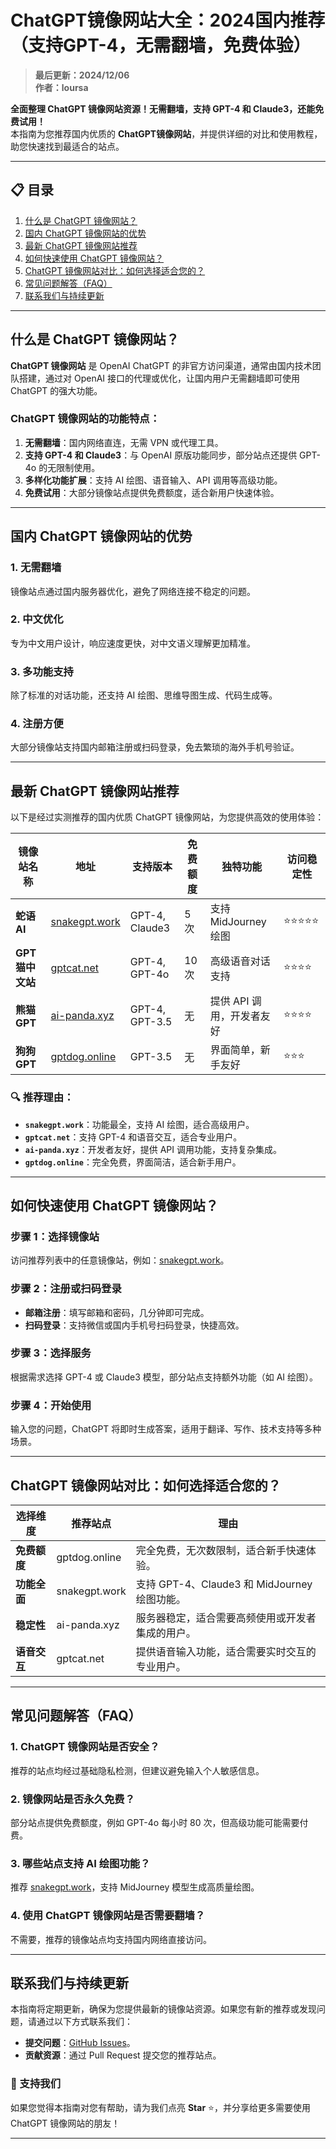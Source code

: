 # ChatGPT镜像网站大全：2024国内推荐（支持GPT-4，无需翻墙，免费体验）

> **最后更新：2024/12/06**  
> **作者：loursa**

**全面整理 ChatGPT 镜像网站资源！无需翻墙，支持 GPT-4 和 Claude3，还能免费试用！**  
本指南为您推荐国内优质的 **ChatGPT镜像网站**，并提供详细的对比和使用教程，助您快速找到最适合的站点。

---

## 📋 目录
1. [什么是 ChatGPT 镜像网站？](#什么是-chatgpt-镜像网站)  
2. [国内 ChatGPT 镜像网站的优势](#国内-chatgpt-镜像网站的优势)  
3. [最新 ChatGPT 镜像网站推荐](#最新-chatgpt-镜像网站推荐)  
4. [如何快速使用 ChatGPT 镜像网站？](#如何快速使用-chatgpt-镜像网站)  
5. [ChatGPT 镜像网站对比：如何选择适合您的？](#chatgpt-镜像网站对比如何选择适合您的)  
6. [常见问题解答（FAQ）](#常见问题解答-faq)  
7. [联系我们与持续更新](#联系我们与持续更新)

---

## 什么是 ChatGPT 镜像网站？

**ChatGPT 镜像网站** 是 OpenAI ChatGPT 的非官方访问渠道，通常由国内技术团队搭建，通过对 OpenAI 接口的代理或优化，让国内用户无需翻墙即可使用 ChatGPT 的强大功能。

### **ChatGPT 镜像网站的功能特点：**
1. **无需翻墙**：国内网络直连，无需 VPN 或代理工具。
2. **支持 GPT-4 和 Claude3**：与 OpenAI 原版功能同步，部分站点还提供 GPT-4o 的无限制使用。
3. **多样化功能扩展**：支持 AI 绘图、语音输入、API 调用等高级功能。
4. **免费试用**：大部分镜像站点提供免费额度，适合新用户快速体验。

---

## 国内 ChatGPT 镜像网站的优势

### **1. 无需翻墙**
镜像站点通过国内服务器优化，避免了网络连接不稳定的问题。

### **2. 中文优化**
专为中文用户设计，响应速度更快，对中文语义理解更加精准。

### **3. 多功能支持**
除了标准的对话功能，还支持 AI 绘图、思维导图生成、代码生成等。

### **4. 注册方便**
大部分镜像站支持国内邮箱注册或扫码登录，免去繁琐的海外手机号验证。

---

## 最新 ChatGPT 镜像网站推荐

以下是经过实测推荐的国内优质 ChatGPT 镜像网站，为您提供高效的使用体验：

| **镜像站名称**         | **地址**                        | **支持版本**         | **免费额度**           | **独特功能**              | **访问稳定性** |
|----------------------|--------------------------------|---------------------|------------------------|--------------------------|----------------|
| **蛇语 AI**         | [snakegpt.work](https://snakegpt.work) | GPT-4, Claude3         | 5次             | 支持 MidJourney 绘图       | ⭐⭐⭐⭐⭐       |
| **GPT 猫中文站**     | [gptcat.net](https://gptcat.net)        | GPT-4, GPT-4o          | 10次                | 高级语音对话支持            | ⭐⭐⭐⭐        |
| **熊猫 GPT**         | [ai-panda.xyz](https://ai-panda.xyz)    | GPT-4, GPT-3.5         | 无                      | 提供 API 调用，开发者友好   | ⭐⭐⭐⭐        |
| **狗狗 GPT**         | [gptdog.online](https://gptdog.online)  | GPT-3.5                | 无                     | 界面简单，新手友好          | ⭐⭐⭐         |

### 🔍 推荐理由：
- **`snakegpt.work`**：功能最全，支持 AI 绘图，适合高级用户。
- **`gptcat.net`**：支持 GPT-4 和语音交互，适合专业用户。
- **`ai-panda.xyz`**：开发者友好，提供 API 调用功能，支持复杂集成。
- **`gptdog.online`**：完全免费，界面简洁，适合新手用户。

---

## 如何快速使用 ChatGPT 镜像网站？

### **步骤 1：选择镜像站**
访问推荐列表中的任意镜像站，例如：[snakegpt.work](https://snakegpt.work)。

### **步骤 2：注册或扫码登录**
- **邮箱注册**：填写邮箱和密码，几分钟即可完成。
- **扫码登录**：支持微信或国内手机号扫码登录，快捷高效。

### **步骤 3：选择服务**
根据需求选择 GPT-4 或 Claude3 模型，部分站点支持额外功能（如 AI 绘图）。

### **步骤 4：开始使用**
输入您的问题，ChatGPT 将即时生成答案，适用于翻译、写作、技术支持等多种场景。

---

## ChatGPT 镜像网站对比：如何选择适合您的？

| **选择维度**       | **推荐站点**          | **理由**                                            |
|-------------------|---------------------|---------------------------------------------------|
| **免费额度**       | gptdog.online       | 完全免费，无次数限制，适合新手快速体验。               |
| **功能全面**       | snakegpt.work       | 支持 GPT-4、Claude3 和 MidJourney 绘图功能。         |
| **稳定性**         | ai-panda.xyz        | 服务器稳定，适合需要高频使用或开发者集成的用户。         |
| **语音交互**       | gptcat.net          | 提供语音输入功能，适合需要实时交互的专业用户。           |

---

## 常见问题解答（FAQ）

### **1. ChatGPT 镜像网站是否安全？**
推荐的站点均经过基础隐私检测，但建议避免输入个人敏感信息。

### **2. 镜像网站是否永久免费？**
部分站点提供免费额度，例如 GPT-4o 每小时 80 次，但高级功能可能需要付费。

### **3. 哪些站点支持 AI 绘图功能？**
推荐 [snakegpt.work](https://snakegpt.work)，支持 MidJourney 模型生成高质量绘图。

### **4. 使用 ChatGPT 镜像网站是否需要翻墙？**
不需要，推荐的镜像站点均支持国内网络直接访问。

---

## 联系我们与持续更新

本指南将定期更新，确保为您提供最新的镜像站资源。如果您有新的推荐或发现问题，请通过以下方式联系我们：
- **提交问题**：[GitHub Issues](https://github.com/your-repo/issues)。  
- **贡献资源**：通过 Pull Request 提交您的推荐站点。

### 🌟 支持我们
如果您觉得本指南对您有帮助，请为我们点亮 **Star** ⭐，并分享给更多需要使用 ChatGPT 镜像网站的朋友！

---
